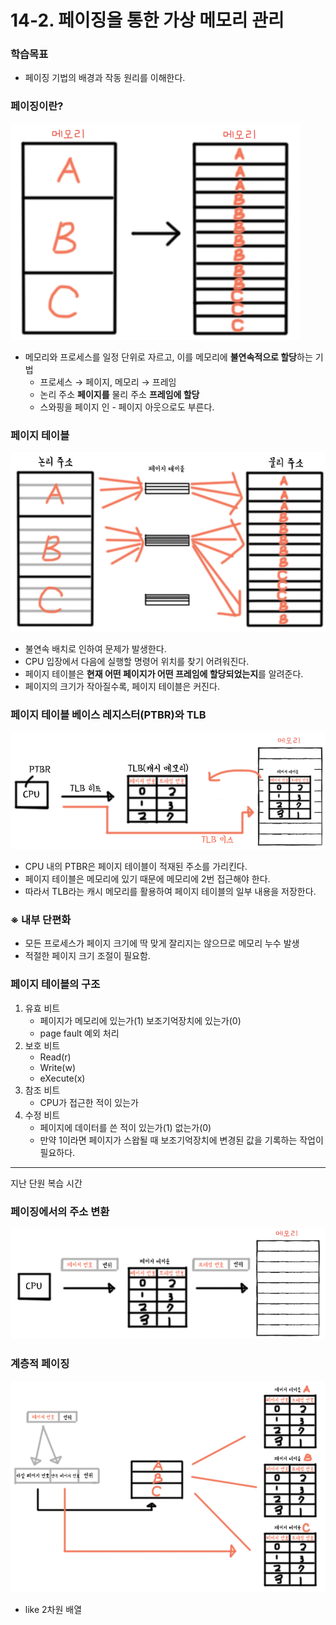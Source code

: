 # 14-2. 페이징을 통한 가상 메모리 관리

### 학습목표

- 페이징 기법의 배경과 작동 원리를 이해한다.

### 페이징이란?

![Untitled](14-2%20페이징을%20통한%20가상%20메모리%20관리_assets/1f3b8250b8ff05fa7ff929b393f296fdf44e9380.png)

- 메모리와 프로세스를 일정 단위로 자르고, 이를 메모리에 **불연속적으로 할당**하는 기법
  - 프로세스 → 페이지, 메모리 → 프레임
  - 논리 주소 **페이지를** 물리 주소 **프레임에 할당**
  - 스와핑을 페이지 인 - 페이지 아웃으로도 부른다.

### 페이지 테이블

![Untitled](14-2%20페이징을%20통한%20가상%20메모리%20관리_assets/3d41e00637643e66595119d27d2d73d266781313.png)

- 불연속 배치로 인하여 문제가 발생한다.
- CPU 입장에서 다음에 실행할 명령어 위치를 찾기 어려워진다.
- 페이지 테이블은 **현재 어떤 페이지가 어떤 프레임에 할당되었는지**를 알려준다.
- 페이지의 크기가 작아질수록, 페이지 테이블은 커진다.

### 페이지 테이블 베이스 레지스터(PTBR)와 TLB

![Untitled](14-2%20페이징을%20통한%20가상%20메모리%20관리_assets/5abe083bc54b3f6841f9b66a8df73fa791e1423d.png)

- CPU 내의 PTBR은 페이지 테이블이 적재된 주소를 가리킨다.
- 페이지 테이블은 메모리에 있기 때문에 메모리에 2번 접근해야 한다.
- 따라서 TLB라는 캐시 메모리를 활용하여 페이지 테이블의 일부 내용을 저장한다.

### ※ 내부 단편화

- 모든 프로세스가 페이지 크기에 딱 맞게 잘리지는 않으므로 메모리 누수 발생
- 적절한 페이지 크기 조절이 필요함.

### 페이지 테이블의 구조

1. 유효 비트
   - 페이지가 메모리에 있는가(1) 보조기억장치에 있는가(0)
   - page fault 예외 처리
2. 보호 비트
   - Read(r)
   - Write(w)
   - eXecute(x)
3. 참조 비트
   - CPU가 접근한 적이 있는가
4. 수정 비트
   - 페이지에 데이터를 쓴 적이 있는가(1) 없는가(0)
   - 만약 1이라면 페이지가 스왑될 때 보조기억장치에 변경된 값을 기록하는 작업이 필요하다.

---

지난 단원 복습 시간

### 페이징에서의 주소 변환

![Untitled](14-2%20페이징을%20통한%20가상%20메모리%20관리_assets/77c313272f818ef1a4f8d354da57b781c76cfe2b.png)

### 계층적 페이징

![Untitled](14-2%20페이징을%20통한%20가상%20메모리%20관리_assets/d877959f9883e3d260771db56e04825ff291d0bc.png)

- like 2차원 배열